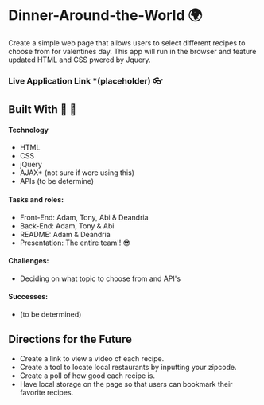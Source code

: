 # Dinner-Around-the-World 🌍
Create a simple web page that allows users to select different recipes to choose from for valentines day. This app will run in the browser and feature updated HTML and CSS pwered by Jquery.

### Live Application Link *(placeholder) 👓

## Built With 🔨 🧰
#### Technology
- HTML
- CSS
- jQuery
- AJAX* (not sure if were using this)
- APIs (to be determine)

#### Tasks and roles:
- Front-End: Adam, Tony, Abi & Deandria
- Back-End: Adam, Tony & Abi 
- README: Adam & Deandria
- Presentation: The entire team!! 😎
#### Challenges: 
  - Deciding on what topic to choose from and API's

#### Successes:
* (to be determined)

## Directions for the Future
- Create a link to view a video of each recipe.
- Create a tool to locate local restaurants by inputting your zipcode. 
- Create a poll of how good each recipe is.
- Have local storage on the page so that users can bookmark their favorite recipes.  

